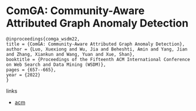 # ComGA: Community-Aware Attributed Graph Anomaly Detection

```
@inproceedings{comga_wsdm22,
title = {ComGA: Community-Aware Attributed Graph Anomaly Detection},
author = {Luo, Xuexiong and Wu, Jia and Beheshti, Amin and Yang, Jian and Zhang, Xiankun and Wang, Yuan and Xue, Shan},
booktitle = {Proceedings of the Fifteenth ACM International Conference on Web Search and Data Mining (WSDM)},
pages = {657--665},
year = {2022}
}
```

links
- [acm](https://dl.acm.org/doi/10.1145/3488560.3498389)
